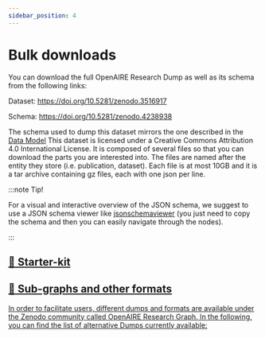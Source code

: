 ```yaml
---
sidebar_position: 4
---
```


# Bulk downloads

You can download the full OpenAIRE Research Dump as well as its schema from the following links: 

 Dataset: https://doi.org/10.5281/zenodo.3516917
    
 Schema: https://doi.org/10.5281/zenodo.4238938

The schema used to dump this dataset mirrors  the one described in the [Data Model](../data-model)
This dataset is licensed under a Creative Commons Attribution 4.0 International License.
It is composed of several files so that you can download the parts you are interested into. The files are named after the entity they store (i.e. publication, dataset). Each file is at most 10GB and it is 
a tar archive containing gz files, each with one json per line.


:::note Tip!

For a visual and interactive overview of the JSON schema, we suggest to use a JSON schema viewer like [jsonschemaviewer](https://navneethg.github.io/jsonschemaviewer/) (you just need to copy the schema and then you can easily navigate through the nodes).

:::


<article class="margin-top--lg">
  <section class="row list_node_modules-@docusaurus-theme-classic-lib-theme-DocCategoryGeneratedIndexPage-styles-module">
    <article class="col col--6 margin-bottom--lg">
      <a class="card padding--lg cardContainer_node_modules-@docusaurus-theme-classic-lib-theme-DocCard-styles-module" href="/downloads/starter-kit">
        <h2 class="text--truncate cardTitle_node_modules-@docusaurus-theme-classic-lib-theme-DocCard-styles-module" title="Starter-kit">📄️ Starter-kit</h2>
        <p class="text--truncate cardDescription_node_modules-@docusaurus-theme-classic-lib-theme-DocCard-styles-module" title=""></p>
      </a>
    </article>
    <article class="col col--6 margin-bottom--lg">
      <a class="card padding--lg cardContainer_node_modules-@docusaurus-theme-classic-lib-theme-DocCard-styles-module" href="/downloads/subgraphs">
        <h2 class="text--truncate cardTitle_node_modules-@docusaurus-theme-classic-lib-theme-DocCard-styles-module" title="Sub-graphs and other formats">📄️ Sub-graphs and other formats</h2>
        <p class="text--truncate cardDescription_node_modules-@docusaurus-theme-classic-lib-theme-DocCard-styles-module" title="In order to facilitate users, different dumps and formats are available under the Zenodo community called OpenAIRE Research Graph. In the following, you can find the list of alternative Dumps currently available:">In order to facilitate users, different dumps and formats are available under the Zenodo community called OpenAIRE Research Graph. In the following, you can find the list of alternative Dumps currently available:
</p>
      </a>
    </article>
  </section>
</article>
